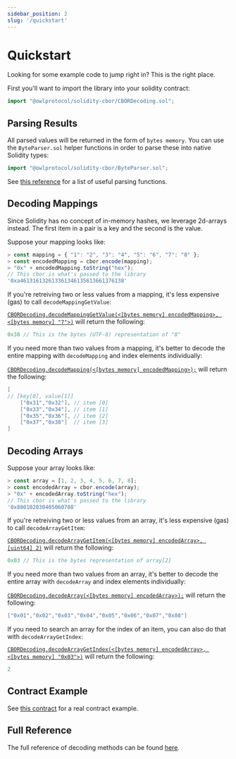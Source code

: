 ```yaml
---
sidebar_position: 2
slug: '/quickstart'
---
```


# Quickstart


Looking for some example code to jump right in? This is the right place.

First you'll want to import the library into your solidity contract:

```C++
import "@owlprotocol/solidity-cbor/CBORDecoding.sol";
```

## Parsing Results

All parsed values will be returned in the form of `bytes memory`. You can use the `ByteParser.sol` helper functions in order to parse these into native Solidity types:

```C++
import "@owlprotocol/solidity-cbor/ByteParser.sol";
```

See [this reference](/docs/contract-docs/ByteParser) for a list of useful parsing functions.

## Decoding Mappings
Since Solidity has no concept of in-memory hashes, we leverage 2d-arrays instead. The first item in a pair is a key and the second is the value.

Suppose your mapping looks like:
```javascript
> const mapping = { "1": "2", "3": "4", "5": "6", "7": "8" };
> const encodedMapping = cbor.encode(mapping);
> "0x" + encodedMapping.toString("hex");
// This cbor is what's passed to the library
'0xa461316132613361346135613661376138'
```

If you're retreiving two or less values from a mapping, it's less expensive (gas) to call `decodeMappingGetValue`:

[`CBORDecoding.decodeMappingGetValue(<[bytes memory] encodedMapping>, <[bytes memory] "7">)`](/docs/contract-docs/CBORDecoding#decodeMappingGetValue) will return the following:
```C++
0x38 // This is the bytes (UTF-8) representation of "8"
```

If you need more than two values from a mapping, it's better to decode the entire mapping with `decodeMapping` and index elements individually:


[`CBORDecoding.decodeMapping(<[bytes memory] encodedMapping>);`](/docs/contract-docs/CBORDecoding#decodeMapping) will return the following:
```C++
[
// [key[0], value[1]]
    ["0x31","0x32"], // item [0]
    ["0x33","0x34"], // item [1]
    ["0x35","0x36"], // item [2]
    ["0x37","0x38"]  // item [3]
]
```

## Decoding Arrays

Suppose your array looks like:
```javascript
> const array = [1, 2, 3, 4, 5, 6, 7, 8];
> const encodedArray = cbor.encode(array);
> "0x" + encodedArray.toString("hex");
// This cbor is what's passed to the library
'0x880102030405060708'
```

If you're retreiving two or less values from an array, it's less expensive (gas) to call `decodeArrayGetItem`:

[`CBORDecoding.decodeArrayGetItem(<[bytes memory] encodedArray>, [uint64] 2)`](/docs/contract-docs/CBORDecoding#decodeArrayGetItem) will return the following:
```C++
0x03 // This is the bytes representation of array[2]
```

If you need more than two values from an array, it's better to decode the entire array with `decodeArray` and index elements individually:


[`CBORDecoding.decodeArray(<[bytes memory] encodedArray>);`](/docs/contract-docs/CBORDecoding#decodeArray) will return the following:
```C++
["0x01","0x02","0x03","0x04","0x05","0x06","0x07","0x08"]
```

If you need to search an array for the index of an item, you can also do that with `decodeArrayGetIndex`:

[`CBORDecoding.decodeArrayGetIndex(<[bytes memory] encodedArray>, <[bytes memory] "0x03">)`](/docs/contract-docs/CBORDecoding#decodeArrayGetItem) will return the following:

```C++
2
```

## Contract Example

See [this contract](https://github.com/owlprotocol/react-snake-game/blob/develop/solidity/contracts/SnakeGameRewards.sol) for a real contract example.

## Full Reference

The full reference of decoding methods can be found [here](/docs/contract-docs/CBORDecoding#CBORDecoding).
